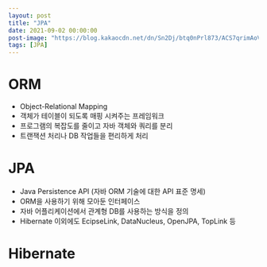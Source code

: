```yaml
---
layout: post
title: "JPA"
date: 2021-09-02 00:00:00
post-image: "https://blog.kakaocdn.net/dn/Sn2Dj/btq0nPrl873/ACS7qrimAoVuTS8oriAnv0/img.jpg"
tags: [JPA]
---
```


# ORM
 - Object-Relational Mapping 
 - 객체가 테이블이 되도록 매핑 시켜주는 프레임워크
 - 프로그램의 복잡도를 줄이고 자바 객체와 쿼리를 분리
 - 트랜잭션 처리나 DB 작업들을 편리하게 처리


# JPA
 - Java Persistence API (자바 ORM 기술에 대한 API 표준 명세)
 - ORM을 사용하기 위해 모아둔 인터페이스
 - 자바 어플리케이션에서 관계형 DB를 사용하는 방식을 정의
 - Hibernate 이외에도 EcipseLink, DataNucleus, OpenJPA, TopLink 등

 # Hibernate
